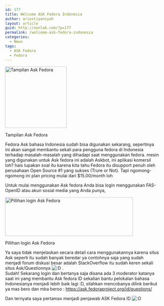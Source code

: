 ```yaml
---
id: 177
title: Welcome ASK Fedora Indonesia
author: ariestiyansyah
layout: article
guid: http://oonlab.com/?p=177
permalink: /welcome-ask-fedora-indonesia
categories:
  - News
tags:
  - ASK Fedora
  - Fedora
---
```

<div id="attachment_178" style="width: 610px" class="wp-caption aligncenter">
  <a href="http://oonlab.com/wp-content/uploads/2014/01/Screenshot-from-2014-01-23-190832.png"><img class="size-large wp-image-178" alt="Tampilan Ask Fedora" src="http://oonlab.com/wp-content/uploads/2014/01/Screenshot-from-2014-01-23-190832-600x397.png" width="200" /></a>
  
  <p class="wp-caption-text">
    Tampilan Ask Fedora
  </p>
</div>

Fedora Ask bahasa Indonesia sudah bisa digunakan sekarang, sepertinya ini akan sangat membantu sekali para pengguna fedora di Indonesia terhadap masalah-masalah yang dihadapi saat menggunakan fedora. mesin yang digunakan untuk Ask fedora ini adalah Askbot, ini aplikasi komersil loh? hais lupakan soal itu karena kita tahu Fedora itu disupport penuh oleh perusahaan Open Source #1 yang sukses (Trure or Not). Tapi ngomong-ngomong ini plan pricing mulai dari $15.00/month loh

Untuk mulai menggunakan Ask fedora Anda bisa login menggunakan FAS-OpenID atau akun sosial media yang Anda punya,

<div id="attachment_179" style="width: 426px" class="wp-caption aligncenter">
  <a href="http://oonlab.com/wp-content/uploads/2014/01/Screenshot-from-2014-01-23-190513.png"><img class="size-full wp-image-179" alt="Pillihan login Ask Fedora" src="http://oonlab.com/wp-content/uploads/2014/01/Screenshot-from-2014-01-23-190513.png" width="416" height="126" /></a>
  
  <p class="wp-caption-text">
    Pillihan login Ask Fedora
  </p>
</div>

Ya saya tidak menjelaskan secara detail cara menggunakannya karena situs Ask seperti itu sudah banyak beredar ya contohnya saja yang sudah menjadi forum diskusi besar adalah StackOverflow itu sudah keren sekali situs Ask/Questionnya <img src="https://oonlab.com/wp-includes/images/smilies/icon_biggrin.gif" alt=":D" class="wp-smiley" /> .  
Sudah! Sekarang login dan bertanya saja disana ada 3 moderator katanya saat ini yang membantu Ask fedora ID sekalian bantu pelokalan bahasa Indonesianya menjadi lebih baik lagi :D, silahkan mencobanya dilink berikut ya mas bero dan mba beroo : <a href="https://ask.fedoraproject.org/id/questions/" target="_blank">https://ask.fedoraproject.org/id/questions/</a>

Dan ternyata saya pertamax menjadi penjawab ASK Fedora ID <img src="https://oonlab.com/wp-includes/images/smilies/icon_biggrin.gif" alt=":D" class="wp-smiley" /> 

&nbsp;

&nbsp;

&nbsp;
